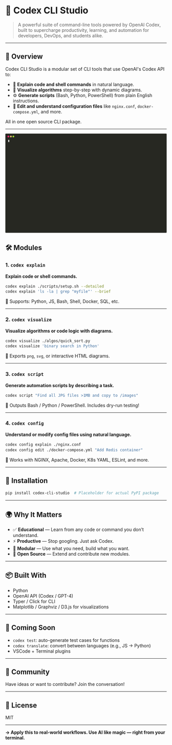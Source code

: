 # 🧰 Codex CLI Studio

> A powerful suite of command-line tools powered by OpenAI Codex, built to supercharge productivity, learning, and automation for developers, DevOps, and students alike.

---

## 🚀 Overview
Codex CLI Studio is a modular set of CLI tools that use OpenAI's Codex API to:

- 📖 **Explain code and shell commands** in natural language.
- 🧠 **Visualize algorithms** step-by-step with dynamic diagrams.
- ⚙️ **Generate scripts** (Bash, Python, PowerShell) from plain English instructions.
- 🔧 **Edit and understand configuration files** like `nginx.conf`, `docker-compose.yml`, and more.

All in one open source CLI package.

---

![Codex CLI Studio Demo](codex-cli-studio-demo.svg)

## 🛠️ Modules

### 1. `codex explain`
**Explain code or shell commands.**

```bash
codex explain ./scripts/setup.sh --detailed
codex explain 'ls -la | grep "myfile"' --brief
```

📌 Supports: Python, JS, Bash, Shell, Docker, SQL, etc.

---

### 2. `codex visualize`
**Visualize algorithms or code logic with diagrams.**

```bash
codex visualize ./algos/quick_sort.py
codex visualize 'binary search in Python'
```

📌 Exports `png`, `svg`, or interactive HTML diagrams.

---

### 3. `codex script`
**Generate automation scripts by describing a task.**

```bash
codex script "Find all JPG files >1MB and copy to /images"
```

📌 Outputs Bash / Python / PowerShell. Includes dry-run testing!

---

### 4. `codex config`
**Understand or modify config files using natural language.**

```bash
codex config explain ./nginx.conf
codex config edit ./docker-compose.yml "Add Redis container"
```

📌 Works with NGINX, Apache, Docker, K8s YAML, ESLint, and more.

---

## 🔌 Installation
```bash
pip install codex-cli-studio  # Placeholder for actual PyPI package
```

---

## 🌍 Why It Matters
- ✅ **Educational** — Learn from any code or command you don’t understand.
- ⚡ **Productive** — Stop googling. Just ask Codex.
- 🔧 **Modular** — Use what you need, build what you want.
- 🌱 **Open Source** — Extend and contribute new modules.

---

## 📦 Built With
- Python
- OpenAI API (Codex / GPT-4)
- Typer / Click for CLI
- Matplotlib / Graphviz / D3.js for visualizations

---

## 🔮 Coming Soon
- `codex test`: auto-generate test cases for functions
- `codex translate`: convert between languages (e.g., JS → Python)
- VSCode + Terminal plugins

---

## 👥 Community
Have ideas or want to contribute? Join the conversation!

---

## 📄 License
MIT

---

**→ Apply this to real-world workflows. Use AI like magic — right from your terminal.**
